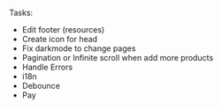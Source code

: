 Tasks:

- Edit footer (resources)
- Create icon for head
- Fix darkmode to change pages
- Pagination or Infinite scroll when add more products
- Handle Errors
- i18n
- Debounce
- Pay
